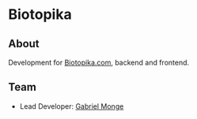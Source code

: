 # Biotopika

## About

Development for [Biotopika.com](https://biotopika.com/), backend and frontend.

## Team

- Lead Developer: [Gabriel Monge](https://github.com/Gabrielmong)

